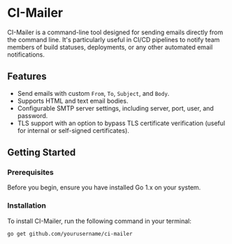 # CI-Mailer

CI-Mailer is a command-line tool designed for sending emails directly from the command line. It's particularly useful in CI/CD pipelines to notify team members of build statuses, deployments, or any other automated email notifications.

## Features

- Send emails with custom `From`, `To`, `Subject`, and `Body`.
- Supports HTML and text email bodies.
- Configurable SMTP server settings, including server, port, user, and password.
- TLS support with an option to bypass TLS certificate verification (useful for internal or self-signed certificates).

## Getting Started

### Prerequisites

Before you begin, ensure you have installed Go 1.x on your system.

### Installation

To install CI-Mailer, run the following command in your terminal:

```bash
go get github.com/yourusername/ci-mailer
